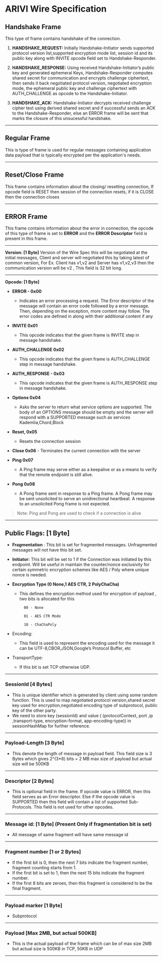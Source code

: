# ARIVI Wire Specification 

## Handshake Frame

This type of frame contains handshake of the connection.

 1. **HANDSHAKE_REQUEST:** Initially Handshake-Initiator sends supported protocol version list,supported encryption mode list, session id and its public key along with INVITE opcode field set to Handshake-Responder.
    
2.  **HANDSHAKE_RESPONSE:** Using received Handshake-Initiator’s public key and generated ephemeral Keys, Handshake-Responder computes shared secret for communication and encrypts challenge ciphertext, then sends it back negotiated protocol version, negotiated encryption mode, the ephemeral public key and challenge ciphertext with AUTH_CHALLENGE as opcode to the Handshake-Initiator.
    
3.  **HANDSHAKE_ACK:** Handshake-Initiator decrypts received challenge cipher text using derived shared secret and if successful sends an ACK to the Handshake-Responder, else an ERROR frame will be sent that marks the closure of this unsucessful handshake.


---

## Regular Frame

This is type of frame is used for regular messages containing application data payload that is typically encrypted per the application's needs. 


---

## Reset/Close Frame

This frame contains information about the closing/ resetting connection, If opcode field is RESET then session of the connection resets, if it is CLOSE then the connection closes



---
## ERROR Frame


This frame contains information about the error in connection, the opcode of this type of frame is set to **ERROR** and the **ERROR Descriptor** field is present in this frame. 



---



**Version: \[1 Byte\]**
	 Version of the Wire Spec this will be negotiated at the initial messages, Client and server will negotiated this by taking latest of common version, For Ex. Client has v1,v2 and Server has v1,v2,v3 then the communication version will be v2 , This field is 32 bit long.

---
**Opcode: \[1 Byte\]**

 - **ERROR - 0x00**
	-   Indicates an error processing a request. The Error descriptor of the message will contain an error code followed by a error message. Then, depending on the exception, more content may follow. The error codes are defined in along with their additional content if any
    
-   **INVITE 0x01**
	-   This opcode indicates that the given frame is INVITE step in message handshake.
    

-   **AUTH_CHALLENGE 0x02**
  
	-   This opcode indicates that the given frame is AUTH_CHALLENGE step in message handshake.
    
-   **AUTH_RESPONSE - 0x03**
	-   This opcode indicates that the given frame is AUTH_RESPONSE step in message handshake.
    
-   **Options 0x04**
	-   Asks the server to return what service options are supported. The body of an OPTIONS message should be empty and the server will respond with a SUPPORTED message such as services Kademlia,Chord,Block
    

-   **Reset, 0x05**
 
	-   Resets the connection session
    

-   **Close 0x06**
        -   Terminates the current connection with the server
    

-   **Ping 0x07**
   
	-   A Ping frame may serve either as a keepalive or as a means to verify that the remote endpoint is still alive.
    
-   **Pong 0x08**
   
	-   A Pong frame sent in response to a Ping frame. A Pong frame may be sent unsolicited to serve an 
   unidirectional heartbeat.  A response to an unsolicited Pong frame is not expected.
    

> Note: Ping and Pong are used to check if a connection is alive
----

## Public Flags: \[1 Byte\]

-   **Fragmentation** : This bit is set for fragmented messages. Unfragmented messages will not have this bit set.
    
-   **Initiator:** This bit will be set to 1 if the Connection was initiated by this endpoint. Will be useful in maintain the counter/nonce exclusivity for certain symmetric encryption schemes like AES / Poly where unique nonce is needed.
    
-   **Encryption  Type (0 None,1 AES CTR, 2 PolyChaCha)**
	- This defines the encryption method used for encryption of payload , two bits is allocated for this

			00 - None

			01 - AES CTR Mode

			10 - ChaChaPoly

  

-   Encoding: 
	- This field is used to represent the encoding used for the message it can be UTF-8,CBOR,JSON,Google’s Protocol Buffer, etc
    

  

-   TransportType:
	-  If this bit is set TCP otherwise UDP.

---

### SessionId  \[4 Bytes\] 

 - This is unique identifier which is generated by client using some random function. This is used to map negotiated protocol version,shared secret key used for encryption,negotiated encoding type of subprotocol, public key of the other party.
 - We need to store key (sessionId) and value ( (protocolContext, port ,ip ,transport-type, encryption-format, app-encoding-type)) in sessionHashMap for further reference.

---


### Payload-Length \[3 Byte\] 

 -  This denote the length of message in payload field. This field size is 3 Bytes which gives 2^(3*8) bits = 2 MB max size of payload but actual size will be 500KB

  ---
  
  

### Descriptor \[2 Bytes\]

 -  This is optional field in the frame. If opcode value is ERROR, then this field serves as an Error descriptor. Else if the opcode value is SUPPORTED then this field will contain a list of supported Sub-Protocols. This field is not used for other opcodes.

---
  
  
  

### Message id: \[1 Byte\] (Present Only if fragmentation bit is set) 
- All message of same fragment will have same message id

  
---

### Fragment number \[1 or 2 Bytes\]
- If the first bit is 0, then the next 7 bits indicate the fragment number, fragment counting starts from 1.
- If the first bit is set to 1, then the next 15 bits indicate the fragment number.
- If the first 8 bits are zeroes, then this fragment is considered to be the final fragment.

---

### Payload marker \[1 Byte\]
- Subprotocol 

 ---
 
### Payload  \[Max 2MB, but actual 500KB\]

- This is the actual payload of the frame which can be of max size 2MB but actual size is 500KB in TCP, 50KB in UDP

---
